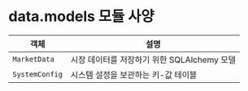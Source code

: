 # data.models 모듈 사양

| 객체 | 설명 |
|------|------|
| `MarketData` | 시장 데이터를 저장하기 위한 SQLAlchemy 모델 |
| `SystemConfig` | 시스템 설정을 보관하는 키-값 테이블 |
